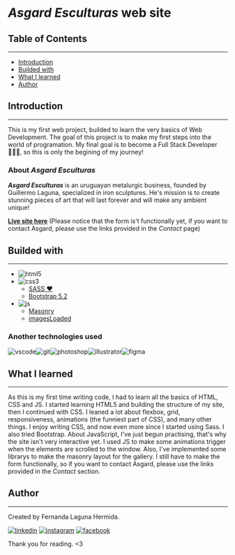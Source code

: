 # *Asgard Esculturas* web site

## Table of Contents
---
- [Introduction](#introduction)
- [Builded with](#buided-with)
- [What I learned](#what-i-learned)
- [Author](#author)

## Introduction
---

This is my first web project, builded to learn the very basics of Web Development. The goal of this project is to make my first steps into the world of programation. My final goal is to become a Full Stack Developer 👩🏻‍💻, so this is only the begining of my journey!

### About *Asgard Esculturas*

***Asgard Esculturas*** is an uruguayan metalurgic business, founded by Guillermo Laguna, specialized in iron sculptures. He's mission is to create stunning pieces of art that will last forever and will make any ambient unique! 

[**Live site here**](https://ferlagher.github.io/Asgard-Laguna/)
(Please notice that the form is't functionally yet, if you want to contact Asgard, please use the links provided in the *Contact* page)

## Builded with
---
- ![html5]
- ![css3]
    - [SASS ♥](https://sass-lang.com)
    - [Bootstrap 5.2](https://getbootstrap.com)
- ![js]
    - [Masonry](https://masonry.desandro.com)
    - [imagesLoaded](https://imagesloaded.desandro.com)

### Another technologies used

![vscode]![git]![photoshop]![illustrator]![figma]

## What I learned
---
As this is my first time writing code, I had to learn all the basics of HTML, CSS and JS.
I started learning HTML5 and building the structure of my site, then I continued with CSS. I leaned a lot about flexbox, grid, responsiveness, animations (the funniest part of CSS), and many other things. I enjoy writing CSS, and now even more since I started using Sass. I also tried Bootstrap. 
About JavaScript, I've just begun practising, that's why the site isn't very interactive yet. I used JS to make some animations trigger when the elements are scrolled to the window. Also, I've implemented some librarys to make the masonry layout for the gallery. I still have to make the form functionally, so if you want to contact Asgard, please use the links provided in the *Contact* section.

## Author
---

Created by Fernanda Laguna Hermida.

[![linkedin]](https://www.linkedin.com/in/ferlagher) [![instagram]](https://www.instagram.com/ferlagher) [![facebook]](https://www.facebook.com/ferlagher)

Thank you for reading. <3

[screenshot]: images/screenshot.png
[repo-size]: https://img.shields.io/github/repo-size/ferlagher/Asgard-Laguna?color=red&style=flat-square
[total-lines]: https://img.shields.io/tokei/lines/github/ferlagher/Asgard-Laguna?color=red&style=flat-square
[css3]: https://img.shields.io/badge/CSS3-1572B6?style=for-the-badge&logo=css3&logoColor=white
[html5]: https://img.shields.io/badge/HTML5-E34F26?style=for-the-badge&logo=html5&logoColor=white
[js]: https://img.shields.io/badge/JavaScript-323330?style=for-the-badge&logo=javascript&logoColor=F7DF1E
[git]: https://img.shields.io/badge/GIT-E44C30?style=flat-square&logo=git&logoColor=white
[photoshop]: https://img.shields.io/badge/Adobe%20Photoshop-31A8FF?style=flat-square&logo=Adobe%20Photoshop&logoColor=black
[illustrator]: https://img.shields.io/badge/Adobe%20Illustrator-FF9A00?style=flat-square&logo=adobe%20illustrator&logoColor=white
[figma]: https://img.shields.io/badge/Figma-F24E1E?style=flat-square&logo=figma&logoColor=white
[vscode]:https://img.shields.io/badge/VSCode-0078D4?style=flat-square&logo=visual%20studio%20code&logoColor=white
[linkedin]: https://img.shields.io/badge/LinkedIn-0077B5?style=flat-square&logo=linkedin&logoColor=white
[instagram]: https://img.shields.io/badge/Instagram-E4405F?style=flat-square&logo=instagram&logoColor=white
[facebook]: https://img.shields.io/badge/Facebook-1877F2?style=flat-square&logo=facebook&logoColor=white